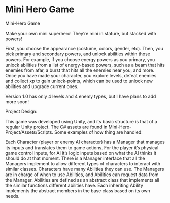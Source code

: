 # Mini Hero Game
Mini-Hero Game

Make your own mini superhero!  They’re mini in stature, but stacked with powers!

First, you choose the appearance (costume, colors, gender, etc). Then, you pick primary and secondary powers, and unlock abilities within those powers. For example, if you choose energy powers as you primary, you unlock abilities from a list of energy-based powers, such as a beam that hits enemies from afar, a burst that hits all the enemies near you, and more.
Once you have made your character, you explore levels, defeat enemies and collect xp to gain unlock-points, which can be used to unlock new abilities and upgrade current ones. 

Version 1.0 has only 4 levels and 4 enemy types, but I have plans to add more soon!


Project Design:

This game was developed using Unity, and its basic structure is that of a regular Unity project. The C# assets are found in Mini-Hero-Project/Assets/Scripts.
Some examples of how thing are handled:
 
Each Character (player or enemy AI character) has a Manager that manages its inputs and translates them to game actions. For the player it’s physical game control inputs, for AI it’s logic inputs based on what the AI thinks it should do at that moment. 
There is a Manager interface that all the Managers implement to allow different types of characters to interact with similar classes. Characters have many Abilities they can use. The Managers are in charge of when to use Abilities, and Abilities can request data from the Manager. Abilities are defined as an abstract class that implements all the similar functions different abilities have. Each inheriting Ability implements the abstract members in the base class based on its own needs.